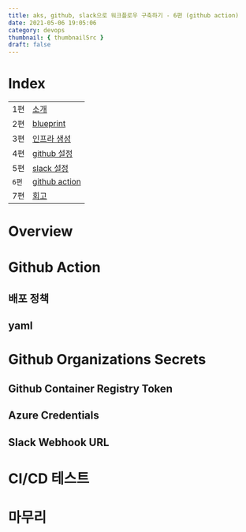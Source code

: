 ```yaml
---
title: aks, github, slack으로 워크플로우 구축하기 - 6편 (github action)
date: 2021-05-06 19:05:06
category: devops
thumbnail: { thumbnailSrc }
draft: false
---
```


# Index

|       |                                                            |
| ----- | ---------------------------------------------------------- |
| 1편   | [소개](/devops/workflows-with-aks-github-slack-1)          |
| 2편   | [blueprint](/devops/workflows-with-aks-github-slack-2)     |
| 3편   | [인프라 생성](/devops/workflows-with-aks-github-slack-3)   |
| 4편   | [github 설정](/devops/workflows-with-aks-github-slack-4)   |
| 5편   | [slack 설정](/devops/workflows-with-aks-github-slack-5)    |
| `6편` | [github action](/devops/workflows-with-aks-github-slack-6) |
| 7편   | [회고](/devops/workflows-with-aks-github-slack-7)          |

# Overview

# Github Action

## 배포 정책

## yaml

# Github Organizations Secrets

## Github Container Registry Token

## Azure Credentials

## Slack Webhook URL

# CI/CD 테스트

# 마무리
